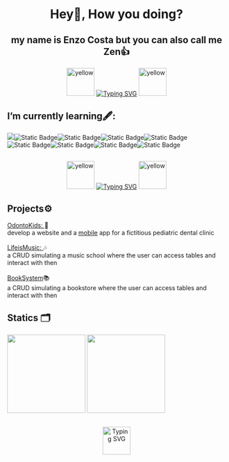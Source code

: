 <div align="center">

# Hey👋, How you doing? 

</div>
<div align="center">

## my name is Enzo Costa but you can also call me Zen👍

</div>

<div align="center">
<a href="https://emoji.gg/emoji/56784-yellow"><img src="https://cdn3.emoji.gg/emojis/56784-yellow.gif" width="64px" height="64px" alt="yellow"></a>
<a href="https://git.io/typing-svg"><img src="https://readme-typing-svg.herokuapp.com?font=Caveat&size=30&pause=1000&color=F7D913&center=true&width=435&lines=That+is+my+github+profile;+Take+a+look+and+enjoy%F0%9F%91%8B%F0%9F%99%82" alt="Typing SVG" /></a>
<a href="https://emoji.gg/emoji/56784-yellow"><img src="https://cdn3.emoji.gg/emojis/56784-yellow.gif" width="64px" height="64px" alt="yellow"></a>
</div>
 
  
## I’m currently learning🖋️:
<img src="https://img.shields.io/badge/PHP-%23777BB4?style=for-the-badge&logo=php&logoColor=%23777BB4&labelColor=%23000000"/><img alt="Static Badge" src="https://img.shields.io/badge/MySQL-%234479A1?style=for-the-badge&logo=mysql&logoColor=%23ffffff&labelColor=%23000000"><img alt="Static Badge" src="https://img.shields.io/badge/Laravel-%23FF2D20?style=for-the-badge&logo=laravel&logoColor=%23ffffff&labelColor=%23000000"><img alt="Static Badge" src="https://img.shields.io/badge/Kotlin-%237F52FF?style=for-the-badge&logo=kotlin&logoColor=%237F52FF&labelColor=%23000000"><img alt="Static Badge" src="https://img.shields.io/badge/mariadb-%23003545?style=for-the-badge&logo=mariadb&logoColor=%23003545&labelColor=%23000000"><img alt="Static Badge" src="https://img.shields.io/badge/c%2B%2B-%23A8B9CC?style=for-the-badge&logo=cplusplus&logoColor=%23A8B9CC&labelColor=%23000000"><img alt="Static Badge" src="https://img.shields.io/badge/FireBase-%23DD2C00?style=for-the-badge&logo=firebase&logoColor=%23DD2C00&labelColor=%23000000"><img alt="Static Badge" src="https://img.shields.io/badge/React-%2361DAFB?style=for-the-badge&logo=react&logoColor=%2361DAFB&labelColor=%23000000"><img alt="Static Badge" src="https://img.shields.io/badge/jetpackcompose-%234285F4?style=for-the-badge&logo=jetpackcompose&logoColor=%234285F4&labelColor=%23000000">


## 
<div align="center">
<a href="https://emoji.gg/emoji/56784-yellow"><img src="https://cdn3.emoji.gg/emojis/56784-yellow.gif" width="64px" height="64px" alt="yellow"></a>
<a href="https://git.io/typing-svg"><img src="https://readme-typing-svg.herokuapp.com?font=Caveat&size=30&pause=1000&color=F7D913&center=true&width=435&lines=+Life+is+like+a+garden;make+it+beutiful" alt="Typing SVG" /></a>
<a href="https://emoji.gg/emoji/56784-yellow"><img src="https://cdn3.emoji.gg/emojis/56784-yellow.gif" width="64px" height="64px" alt="yellow"></a>

 </div>

## Projects⚙️

<a href="https://github.com/gustavorods/2023_odonto_kids" text-decoration=none>OdontoKids: </a>🦷
<br>
develop a website and a <a href = "https://github.com/gustavorods/2024_odontoKids_mobile.git">mobile</a> app for a fictitious pediatric dental clinic
<br><br>
<a href="https://github.com/EnzoCostaPaz/LifeisMusic.git">LifeisMusic: </a>🎶
<br>
a CRUD simulating a music school where the user can access tables and interact with then
<br><br>
<a href="https://github.com/EnzoCostaPaz/Livraria-BD.git">BookSystem</a>📚
<br>
a CRUD simulating a bookstore where the user can access tables and interact with then

   ## Statics 🗂️
  <div align="center>
<a href="https://github.com/EnzoCostaPaz">
<img loading="lazy" height="180em" src="https://github-readme-stats.vercel.app/api/top-langs/?username=EnzoCostaPaz&layout=compact&langs_count=7&theme=dracula"/>
<img loading="lazy" height="180em" src="https://github-readme-stats.vercel.app/api?username=EnzoCostaPaz&show_icons=true&theme=dracula&include_all_commits=true&count_private=true"/>
</div>
 
 ##
 
 <div align="center">
<a href="https://git.io/typing-svg"><img src="https://readme-typing-svg.herokuapp.com?font=Bookman+Old+Style&duration=3500&pause=1000&color=F7F7F7&background=AC992200&random=false&width=435&lines=Thanks+for+watching+this+far%E2%9C%8C%EF%B8%8F;Have+a+nice+day%F0%9F%98%8E" alt="Typing SVG"widht = "64px" height = "64px" /></a>
</div>
